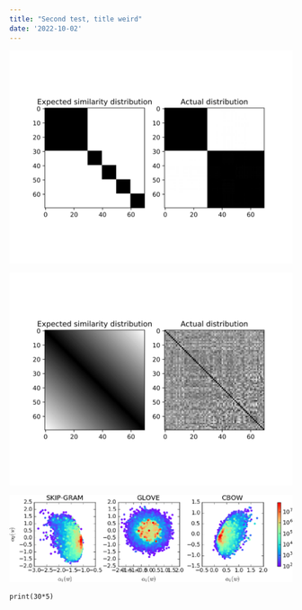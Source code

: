 ```yaml
---
title: "Second test, title weird"
date: '2022-10-02'
---
```


![expectedactualdomain](../images/expected_actual_domain_bias_frequency.svg)

![expectedactualfrequency](../images/expected_actual_frequency_bias_frequency.svg)

![mubhatviswanath](../images/mu_bhat_viswanath_bias_frequency.png)

```{python}
print(30*5)
```
